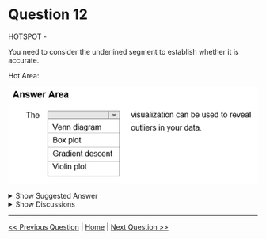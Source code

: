 # Question 12

HOTSPOT -

You need to consider the underlined segment to establish whether it is accurate.

Hot Area:

![Question Image](../images/q12_q_0002400001.png)

<details>
  <summary>Show Suggested Answer</summary>

<img src="../images/q12_ans_0_0002500001.jpg" alt="Answer Image"><br>

<p>The box-plot algorithm can be used to display outliers.</p>
<p>Reference:</p>
<p>https://medium.com/analytics-vidhya/what-is-an-outliers-how-to-detect-and-remove-them-which-algorithm-are-sensitive-towards-outliers-2d501993d59</p>

</details>

<details>
  <summary>Show Discussions</summary>

<blockquote><p><strong>Learner_Thunder2</strong> <code>(Tue 12 Jul 2022 16:57)</code> - <em>Upvotes: 7</em></p><p>Box Plot is correct</p></blockquote>
<blockquote><p><strong>sar77</strong> <code>(Sat 12 Jul 2025 00:22)</code> - <em>Upvotes: 1</em></p><p>Box plots/whisker plots are used for finding outliers.</p></blockquote>
<blockquote><p><strong>Gabonia</strong> <code>(Sun 19 Feb 2023 14:39)</code> - <em>Upvotes: 2</em></p><p>very true</p></blockquote>
<blockquote><p><strong>Tin_Tin</strong> <code>(Fri 21 Jun 2024 10:04)</code> - <em>Upvotes: 2</em></p><p>https://learn.microsoft.com/en-us/azure/databricks/visualizations/visualization-types</p></blockquote>
<blockquote><p><strong>PradhanManva</strong> <code>(Sun 24 Mar 2024 19:18)</code> - <em>Upvotes: 1</em></p><p>Box plot</p></blockquote>
<blockquote><p><strong>clark88</strong> <code>(Wed 05 Jul 2023 13:27)</code> - <em>Upvotes: 1</em></p><p>The dots in a boxplot visualize the outliers.
So boxplot is correct.</p></blockquote>

</details>

---

[<< Previous Question](question_11.md) | [Home](../index.md) | [Next Question >>](question_13.md)
